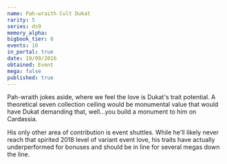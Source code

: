 ```yaml
---
name: Pah-wraith Cult Dukat
rarity: 5
series: ds9
memory_alpha:
bigbook_tier: 8
events: 16
in_portal: true
date: 19/09/2016
obtained: Event
mega: false
published: true
---
```


Pah-wraith jokes aside, where we feel the love is Dukat's trait potential. A theoretical seven collection ceiling would be monumental value that would have Dukat demanding that, well...you build a monument to him on Cardassia. 

His only other area of contribution is event shuttles. While he'll likely never reach that spirited 2018 level of variant event love, his traits have actually underperformed for bonuses and should be in line for several megas down the line.

